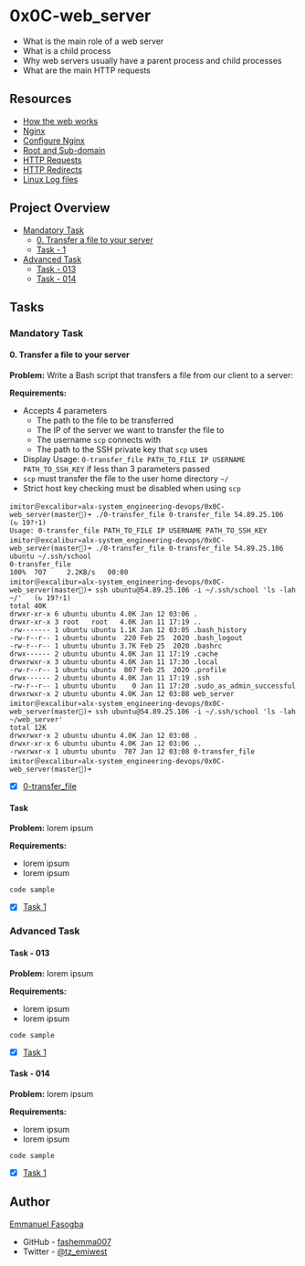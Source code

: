 # 0x0C-web_server
* What is the main role of a web server
* What is a child process
* Why web servers usually have a parent process and child processes
* What are the main HTTP requests
## Resources
* [How the web works](https://developer.mozilla.org/en-US/docs/Learn/Getting_started_with_the_web/How_the_Web_works)
* [Nginx](https://en.wikipedia.org/wiki/Nginx)
* [Configure Nginx](https://www.digitalocean.com/community/tutorials/how-to-set-up-nginx-server-blocks-virtual-hosts-on-ubuntu-16-04)
* [Root and Sub-domain](https://landingi.com/help/domains-vs-subdomains/)
* [HTTP Requests](https://www.tutorialspoint.com/http/http_methods.htm)
* [HTTP Redirects](https://moz.com/learn/seo/redirection)
* [Linux Log files](https://www.cyberciti.biz/faq/ubuntu-linux-gnome-system-log-viewer/)
## Project Overview
- [Mandatory Task](#mandatory-task)
	- [0. Transfer a file to your server](0-transfer_file)
	- [Task - 1](link_to_fiel)
- [Advanced Task](#advanced-task)
	- [Task - 013](link_to_fiel)
	- [Task - 014](link_to_fiel)

## Tasks
### Mandatory Task

#### 0. Transfer a file to your server

**Problem:** Write a Bash script that transfers a file from our client to a server:

**Requirements:**
* Accepts 4 parameters
	- The path to the file to be transferred
	- The IP of the server we want to transfer the file to
	- The username `scp` connects with
	- The path to the SSH private key that `scp` uses
* Display Usage: `0-transfer_file PATH_TO_FILE IP USERNAME PATH_TO_SSH_KEY` if less than 3 parameters passed
* `scp` must transfer the file to the user home directory `~/`
* Strict host key checking must be disabled when using `scp`
```
imitor＠excalibur»alx-system_engineering-devops/0x0C-web_server(master)➜ ./0-transfer_file 0-transfer_file 54.89.25.106          (↻ 19?⇡1)
Usage: 0-transfer_file PATH_TO_FILE IP USERNAME PATH_TO_SSH_KEY
imitor＠excalibur»alx-system_engineering-devops/0x0C-web_server(master)➜ ./0-transfer_file 0-transfer_file 54.89.25.106 ubuntu ~/.ssh/school
0-transfer_file                                                                                           100%  707     2.2KB/s   00:00    
imitor＠excalibur»alx-system_engineering-devops/0x0C-web_server(master)➜ ssh ubuntu@54.89.25.106 -i ~/.ssh/school 'ls -lah ~/'   (↻ 19?⇡1)
total 40K
drwxr-xr-x 6 ubuntu ubuntu 4.0K Jan 12 03:06 .
drwxr-xr-x 3 root   root   4.0K Jan 11 17:19 ..
-rw------- 1 ubuntu ubuntu 1.1K Jan 12 03:05 .bash_history
-rw-r--r-- 1 ubuntu ubuntu  220 Feb 25  2020 .bash_logout
-rw-r--r-- 1 ubuntu ubuntu 3.7K Feb 25  2020 .bashrc
drwx------ 2 ubuntu ubuntu 4.0K Jan 11 17:19 .cache
drwxrwxr-x 3 ubuntu ubuntu 4.0K Jan 11 17:30 .local
-rw-r--r-- 1 ubuntu ubuntu  807 Feb 25  2020 .profile
drwx------ 2 ubuntu ubuntu 4.0K Jan 11 17:19 .ssh
-rw-r--r-- 1 ubuntu ubuntu    0 Jan 11 17:20 .sudo_as_admin_successful
drwxrwxr-x 2 ubuntu ubuntu 4.0K Jan 12 03:08 web_server
imitor＠excalibur»alx-system_engineering-devops/0x0C-web_server(master)➜ ssh ubuntu@54.89.25.106 -i ~/.ssh/school 'ls -lah ~/web_server'
total 12K
drwxrwxr-x 2 ubuntu ubuntu 4.0K Jan 12 03:08 .
drwxr-xr-x 6 ubuntu ubuntu 4.0K Jan 12 03:06 ..
-rwxrwxr-x 1 ubuntu ubuntu  707 Jan 12 03:08 0-transfer_file
imitor＠excalibur»alx-system_engineering-devops/0x0C-web_server(master)➜ 
```
- [x] [0-transfer_file](0-transfer_file)

#### Task

**Problem:** lorem ipsum

**Requirements:**
* lorem ipsum
* lorem ipsum

```
code sample
```
- [x] [Task 1](link_to_file)


### Advanced Task

#### Task - 013
**Problem:** lorem ipsum

**Requirements:**
* lorem ipsum
* lorem ipsum

```
code sample
```
- [x] [Task 1](link_to_file)

#### Task - 014

**Problem:** lorem ipsum

**Requirements:**
* lorem ipsum
* lorem ipsum

```
code sample
```
- [x] [Task 1](link_to_file)


## Author

[Emmanuel Fasogba](fasogbaemmanuel@gmail.com)
- GitHub - [fashemma007](https://github.com/fashemma007)
- Twitter - [@tz_emiwest](https://www.twitter.com/tz_emiwest)

